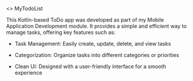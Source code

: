 <> MyTodoList

This Kotlin-based ToDo app was developed as part of my Mobile Application Development module. It provides a simple and efficient way to manage tasks, offering key features such as:

* Task Management: Easily create, update, delete, and view tasks

* Categorization: Organize tasks into different categories or priorities

* Clean UI: Designed with a user-friendly interface for a smooth experience
